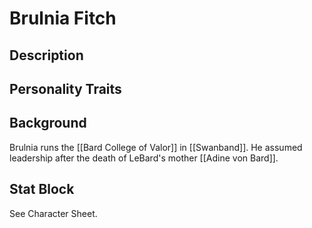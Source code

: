 # Brulnia Fitch
## Description
 
## Personality Traits

## Background
Brulnia runs the [[Bard College of Valor]] in [[Swanband]]. He assumed leadership after the death of LeBard's mother [[Adine von Bard]]. 

## Stat Block
See Character Sheet.